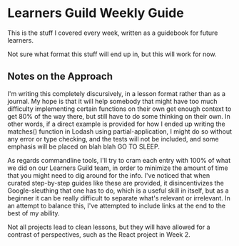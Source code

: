 # Learners Guild Weekly Guide

This is the stuff I covered every week, written as a guidebook for future learners.

Not sure what format this stuff will end up in, but this will work for now.

## Notes on the Approach

I'm writing this completely discursively, in a lesson format rather than as a journal. My hope is that it will help somebody that might have too much difficulty implementing certain functions on their own get enough context to get 80% of the way there, but still have to do some thinking on their own. In other words, if a direct example is provided for how I ended up writing the matches() function in Lodash using partial-application, I might do so without any error or type checking, and the tests will not be included, and some emphasis will be placed on blah blah GO TO SLEEP.

As regards commandline tools, I'll try to cram each entry with 100% of what we did on our Learners Guild team, in order to minimize the amount of time that you might need to dig around for the info. I've noticed that when curated step-by-step guides like these are provided, it disincentivizes the Google-sleuthing that one has to do, which is a useful skill in itself, but as a beginner it can be really difficult to separate what's relevant or irrelevant. In an attempt to balance this, I've attempted to include links at the end to the best of my ability.

Not all projects lead to clean lessons, but they will have allowed for a contrast of perspectives, such as the React project in Week 2.







